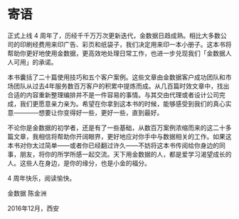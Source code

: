 # 寄语

正式上线 4 周年了，历经千千万万次更新迭代，金数据日趋成熟。相比大多数公司的印刷经费用来印广告、彩页和纸袋子，我们决定用来印一本小册子。这本书将帮助你更好地使用金数据，更高效地处理日常工作，也进一步兑现我们「金数据人人可用」的承诺。

本书囊括了二十篇使用技巧和五个客户案例。这些文章由金数据客户成功团队和市场团队从过去4年服务数百万客户的积累中提炼而成。从几百篇时效文章中，找出合适的内容重新整理编排并不是一件容易的事情。与其交由代理或者设计公司完成，我们更愿意亲力亲为。希望在你拿到这本书的时候，能够感受到我们的真心实意————想要让你变得好一些，更好一些，直到最好。

不论你是金数据的初学者，还是有了一些基础，从数百万案例浓缩而来的这二十多篇文章，我相信将帮助你开阔眼界，更好地应对你手中与数据相关的工作。如果这本书对你太过简单——或者你已经翻过许久——不妨将这本书传阅给你身边的同事，朋友，将你的所学所感一起交流。天下用金数据的人，都是爱学习渴望成长的人。这些人在身边，是你的缘分，也是小金的福分。

4 周年快乐，阅读愉快。

金数据 陈金洲

2016年12月，西安


